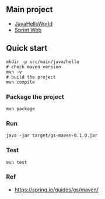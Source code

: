 ## Main project
- [JavaHelloWorld](https://github.com/yennanliu/JavaHelloWorld/tree/main/src)
- [Sprint Web](https://github.com/yennanliu/JavaHelloWorld/tree/main/SpringWeb)

## Quick start
```
mkdir -p src/main/java/hello
# check maven version
mvn -v
# build the project
mvn compile
```

### Package the project
```
mvn package
```

### Run
```
java -jar target/gs-maven-0.1.0.jar
```

### Test 
```
mvn test
```

### Ref
- https://spring.io/guides/gs/maven/

